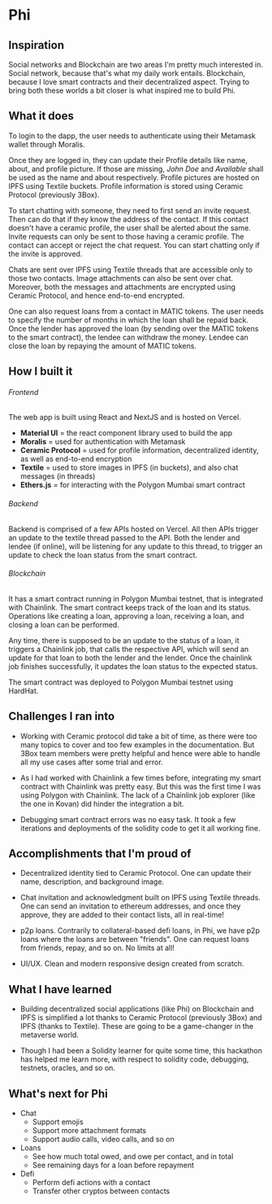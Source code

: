 # Phi

## Inspiration
Social networks and Blockchain are two areas I'm pretty much interested in. Social network, because that's what my daily work entails. Blockchain, because I love smart contracts and their decentralized aspect. Trying to bring both these worlds a bit closer is what inspired me to build Phi.

## What it does

To login to the dapp, the user needs to authenticate using their Metamask wallet through Moralis.

Once they are logged in, they can update their Profile details like name, about, and profile picture. If those are missing, *John Doe* and *Available* shall be used as the name and about respectively. Profile pictures are hosted on IPFS using Textile buckets. Profile information is stored using Ceramic Protocol (previously 3Box).

To start chatting with someone, they need to first send an invite request. Then can do that if they know the address of the contact. If this contact doesn't have a ceramic profile, the user shall be alerted about the same. Invite requests can only be sent to those having a ceramic profile. The contact can accept or reject the chat request. You can start chatting only if the invite is approved.

Chats are sent over IPFS using Textile threads that are accessible only to those two contacts. Image attachments can also be sent over chat. Moreover, both the messages and attachments are encrypted using Ceramic Protocol, and hence end-to-end encrypted.

One can also request loans from a contact in MATIC tokens. The user needs to specify the number of months in which the loan shall be repaid back. Once the lender has approved the loan (by sending over the MATIC tokens to the smart contract), the lendee can withdraw the money. Lendee can close the loan by repaying the amount of MATIC tokens.

## How I built it

###### Frontend

The web app is built using React and NextJS and is hosted on Vercel.

* **Material UI** = the react component library used to build the app
* **Moralis** = used for authentication with Metamask
* **Ceramic Protocol** = used for profile information, decentralized identity, as well as end-to-end encryption
* **Textile** = used to store images in IPFS (in buckets), and also chat messages (in threads)
* **Ethers.js** = for interacting with the Polygon Mumbai smart contract

###### Backend

Backend is comprised of a few APIs hosted on Vercel. All then APIs trigger an update to the textile thread passed to the API. Both the lender and lendee (if online), will be listening for any update to this thread, to trigger an update to check the loan status from the smart contract.

###### Blockchain

It has a smart contract running in Polygon Mumbai testnet, that is integrated with Chainlink. The smart contract keeps track of the loan and its status. Operations like creating a loan, approving a loan, receiving a loan, and closing a loan can be performed.

Any time, there is supposed to be an update to the status of a loan, it triggers a Chainlink job, that calls the respective API, which will send an update for that loan to both the lender and the lender. Once the chainlink job finishes successfully, it updates the loan status to the expected status.

The smart contract was deployed to Polygon Mumbai testnet using HardHat.

## Challenges I ran into

* Working with Ceramic protocol did take a bit of time, as there were too many topics to cover and too few examples in the documentation. But 3Box team members were pretty helpful and hence were able to handle all my use cases after some trial and error.

* As I had worked with Chainlink a few times before, integrating my smart contract with Chainlink was pretty easy. But this was the first time I was using Polygon with Chainlink. The lack of a Chainlink job explorer (like the one in Kovan) did hinder the integration a bit.

* Debugging smart contract errors was no easy task. It took a few iterations and deployments of the solidity code to get it all working fine.

## Accomplishments that I'm proud of

* Decentralized identity tied to Ceramic Protocol. One can update their name, description, and background image.

* Chat invitation and acknowledgment built on IPFS using Textile threads. One can send an invitation to ethereum addresses, and once they approve, they are added to their contact lists, all in real-time!

* p2p loans. Contrarily to collateral-based defi loans, in Phi, we have p2p loans where the loans are between "friends". One can request loans from friends, repay, and so on. No limits at all!

* UI/UX. Clean and modern responsive design created from scratch.

## What I have learned

* Building decentralized social applications (like Phi) on Blockchain and IPFS is simplified a lot thanks to Ceramic Protocol (previously 3Box) and IPFS (thanks to Textile). These are going to be a game-changer in the metaverse world.

* Though I had been a Solidity learner for quite some time, this hackathon has helped me learn more, with respect to solidity code, debugging, testnets, oracles, and so on.

## What's next for Phi
* Chat
    * Support emojis
    * Support more attachment formats
    * Support audio calls, video calls, and so on
* Loans
    * See how much total owed, and owe per contact, and in total
    * See remaining days for a loan before repayment
* Defi
     * Perform defi actions with a contact
     * Transfer other cryptos between contacts
